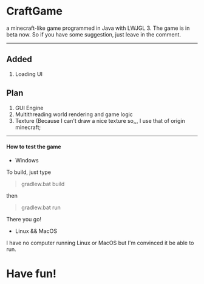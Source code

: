 # CraftGame
a minecraft-like game programmed in Java with LWJGL 3.
The game is in beta now. So if you have some suggestion, just leave in the comment.
****

## Added

1. Loading UI

## Plan

1. GUI Engine
2. Multithreading world rendering and game logic
3. Texture (Because I can't draw a nice texture so,,, I use that of origin minecraft;

****

#### How to test the game

* Windows

To build, just type
> gradlew.bat build

then
> gradlew.bat run

There you go!

* Linux && MacOS

I have no computer running Linux or MacOS
but I'm convinced it be able to run.

# Have fun!
